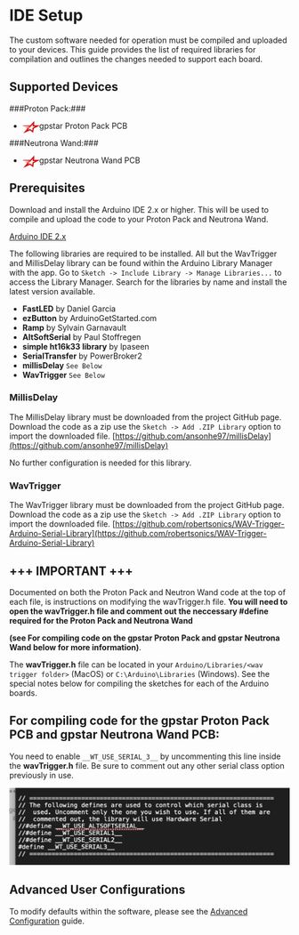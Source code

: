 # IDE Setup

The custom software needed for operation must be compiled and uploaded to your devices. This guide provides the list of required libraries for compilation and outlines the changes needed to support each board.

## Supported Devices
###Proton Pack:###
 
- <img src='images/gpstar_logo.png' width=30 align="left" /> gpstar Proton Pack PCB

###Neutrona Wand:###
- <img src='images/gpstar_logo.png' width=30 align="left" /> gpstar Neutrona Wand PCB

## Prerequisites

Download and install the Arduino IDE 2.x or higher. This will be used to compile and upload the code to your Proton Pack and Neutrona Wand.

[Arduino IDE 2.x](https://www.arduino.cc/en/software)

The following libraries are required to be installed. All but the WavTrigger and MillisDelay library can be found within the Arduino Library Manager with the app. Go to `Sketch -> Include Library -> Manage Libraries...` to access the Library Manager. Search for the libraries by name and install the latest version available.

- **FastLED** by Daniel Garcia
- **ezButton** by ArduinoGetStarted.com
- **Ramp** by Sylvain Garnavault
- **AltSoftSerial** by Paul Stoffregen
- **simple ht16k33 library** by lpaseen
- **SerialTransfer** by PowerBroker2
- **millisDelay** `See Below`
- **WavTrigger** `See Below`

### MillisDelay

The MillisDelay library must be downloaded from the project GitHub page. Download the code as a zip use the `Sketch -> Add .ZIP Library` option to import the downloaded file.
[https://github.com/ansonhe97/millisDelay](https://github.com/ansonhe97/millisDelay)

No further configuration is needed for this library.

### WavTrigger

The WavTrigger library must be downloaded from the project GitHub page. Download the code as a zip use the `Sketch -> Add .ZIP Library` option to import the downloaded file.
[https://github.com/robertsonics/WAV-Trigger-Arduino-Serial-Library](https://github.com/robertsonics/WAV-Trigger-Arduino-Serial-Library)

## +++ IMPORTANT +++
Documented on both the Proton Pack and Neutron Wand code at the top of each file, is instructions on modifying the wavTrigger.h file. **You will need to open the wavTrigger.h file and comment out the neccessary #define required for the Proton Pack and Neutrona Wand**

**(see For compiling code on the gpstar Proton Pack and gpstar Neutrona Wand below for more information)**. 

The **wavTrigger.h** file can be located in your `Arduino/Libraries/<wav trigger folder>` (MacOS) or `C:\Arduino\Libraries` (Windows). See the special notes below for compiling the sketches for each of the Arduino boards.

## For compiling code for the gpstar Proton Pack PCB and gpstar Neutrona Wand PCB:

You need to enable `__WT_USE_SERIAL_3__` by uncommenting this line inside the **wavTrigger.h** file. Be sure to comment out any other serial class option previously in use.

![WavTrigger Serial Class for gpstar PCB boards](images/wt_serial_mega.png)


## Advanced User Configurations

To modify defaults within the software, please see the [Advanced Configuration](ADVCONFIG.md) guide.